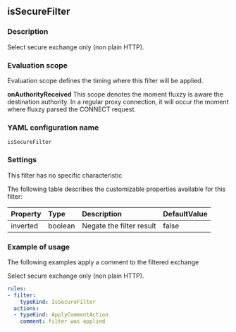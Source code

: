 ## isSecureFilter

### Description

Select secure exchange only (non plain HTTP).

### Evaluation scope

Evaluation scope defines the timing where this filter will be applied. 

**onAuthorityReceived** This scope denotes the moment fluxzy is aware the destination authority. In a regular proxy connection, it will occur the moment where fluxzy parsed the CONNECT request.

### YAML configuration name

    isSecureFilter

### Settings

This filter has no specific characteristic

The following table describes the customizable properties available for this filter: 

| Property | Type | Description | DefaultValue |
| :------- | :------- | :------- | -------- |
| inverted | boolean | Negate the filter result | false |

### Example of usage

The following examples apply a comment to the filtered exchange

Select secure exchange only (non plain HTTP).

```yaml
rules:
- filter:
    typeKind: IsSecureFilter
  actions:
  - typeKind: ApplyCommentAction
    comment: filter was applied
```



